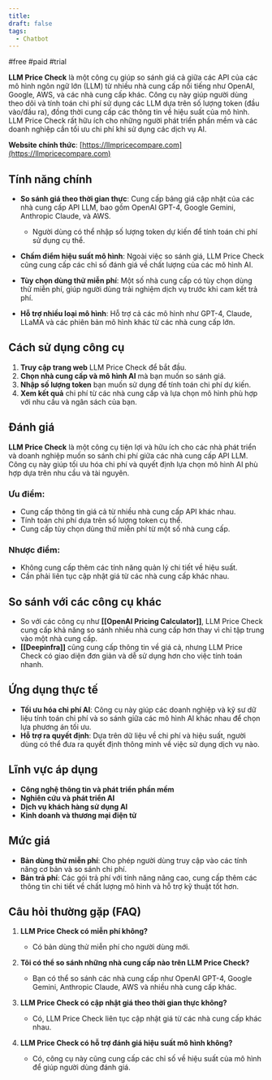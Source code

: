 ```yaml
---
title: 
draft: false
tags:
  - Chatbot
---
```

#free #paid #trial

**LLM Price Check** là một công cụ giúp so sánh giá cả giữa các API của các mô hình ngôn ngữ lớn (LLM) từ nhiều nhà cung cấp nổi tiếng như OpenAI, Google, AWS, và các nhà cung cấp khác. Công cụ này giúp người dùng theo dõi và tính toán chi phí sử dụng các LLM dựa trên số lượng token (đầu vào/đầu ra), đồng thời cung cấp các thông tin về hiệu suất của mô hình. LLM Price Check rất hữu ích cho những người phát triển phần mềm và các doanh nghiệp cần tối ưu chi phí khi sử dụng các dịch vụ AI.

**Website chính thức**: [https://llmpricecompare.com](https://llmpricecompare.com)

## Tính năng chính

- **So sánh giá theo thời gian thực**: Cung cấp bảng giá cập nhật của các nhà cung cấp API LLM, bao gồm OpenAI GPT-4, Google Gemini, Anthropic Claude, và AWS.
    
    - Người dùng có thể nhập số lượng token dự kiến để tính toán chi phí sử dụng cụ thể.
- **Chấm điểm hiệu suất mô hình**: Ngoài việc so sánh giá, LLM Price Check cũng cung cấp các chỉ số đánh giá về chất lượng của các mô hình AI.
    
- **Tùy chọn dùng thử miễn phí**: Một số nhà cung cấp có tùy chọn dùng thử miễn phí, giúp người dùng trải nghiệm dịch vụ trước khi cam kết trả phí.
    
- **Hỗ trợ nhiều loại mô hình**: Hỗ trợ cả các mô hình như GPT-4, Claude, LLaMA và các phiên bản mô hình khác từ các nhà cung cấp lớn.
    

## Cách sử dụng công cụ

1. **Truy cập trang web** LLM Price Check để bắt đầu.
2. **Chọn nhà cung cấp và mô hình AI** mà bạn muốn so sánh giá.
3. **Nhập số lượng token** bạn muốn sử dụng để tính toán chi phí dự kiến.
4. **Xem kết quả** chi phí từ các nhà cung cấp và lựa chọn mô hình phù hợp với nhu cầu và ngân sách của bạn.

## Đánh giá

**LLM Price Check** là một công cụ tiện lợi và hữu ích cho các nhà phát triển và doanh nghiệp muốn so sánh chi phí giữa các nhà cung cấp API LLM. Công cụ này giúp tối ưu hóa chi phí và quyết định lựa chọn mô hình AI phù hợp dựa trên nhu cầu và tài nguyên.

### Ưu điểm:

- Cung cấp thông tin giá cả từ nhiều nhà cung cấp API khác nhau.
- Tính toán chi phí dựa trên số lượng token cụ thể.
- Cung cấp tùy chọn dùng thử miễn phí từ một số nhà cung cấp.

### Nhược điểm:

- Không cung cấp thêm các tính năng quản lý chi tiết về hiệu suất.
- Cần phải liên tục cập nhật giá từ các nhà cung cấp khác nhau.

## So sánh với các công cụ khác

- So với các công cụ như **[[OpenAI Pricing Calculator]]**, LLM Price Check cung cấp khả năng so sánh nhiều nhà cung cấp hơn thay vì chỉ tập trung vào một nhà cung cấp.
- **[[Deepinfra]]** cũng cung cấp thông tin về giá cả, nhưng LLM Price Check có giao diện đơn giản và dễ sử dụng hơn cho việc tính toán nhanh.

## Ứng dụng thực tế

- **Tối ưu hóa chi phí AI**: Công cụ này giúp các doanh nghiệp và kỹ sư dữ liệu tính toán chi phí và so sánh giữa các mô hình AI khác nhau để chọn lựa phương án tối ưu.
- **Hỗ trợ ra quyết định**: Dựa trên dữ liệu về chi phí và hiệu suất, người dùng có thể đưa ra quyết định thông minh về việc sử dụng dịch vụ nào.

## Lĩnh vực áp dụng

- **Công nghệ thông tin và phát triển phần mềm**
- **Nghiên cứu và phát triển AI**
- **Dịch vụ khách hàng sử dụng AI**
- **Kinh doanh và thương mại điện tử**

## Mức giá

- **Bản dùng thử miễn phí**: Cho phép người dùng truy cập vào các tính năng cơ bản và so sánh chi phí.
- **Bản trả phí**: Các gói trả phí với tính năng nâng cao, cung cấp thêm các thông tin chi tiết về chất lượng mô hình và hỗ trợ kỹ thuật tốt hơn.

## Câu hỏi thường gặp (FAQ)

1. **LLM Price Check có miễn phí không?**
    
    - Có bản dùng thử miễn phí cho người dùng mới.
2. **Tôi có thể so sánh những nhà cung cấp nào trên LLM Price Check?**
    
    - Bạn có thể so sánh các nhà cung cấp như OpenAI GPT-4, Google Gemini, Anthropic Claude, AWS và nhiều nhà cung cấp khác.
3. **LLM Price Check có cập nhật giá theo thời gian thực không?**
    
    - Có, LLM Price Check liên tục cập nhật giá từ các nhà cung cấp khác nhau.
4. **LLM Price Check có hỗ trợ đánh giá hiệu suất mô hình không?**
    
    - Có, công cụ này cũng cung cấp các chỉ số về hiệu suất của mô hình để giúp người dùng đánh giá.